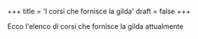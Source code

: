 +++
title = 'I corsi che fornisce la gilda'
draft = false
+++

Ecco l'elenco di corsi che fornisce la gilda attualmente

